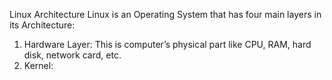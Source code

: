 Linux Architecture
Linux is an Operating System that has four main layers in its Architecture:
1. Hardware Layer:
   This is computer’s physical part like CPU, RAM, hard disk, network card, etc.
2. Kernel: 
